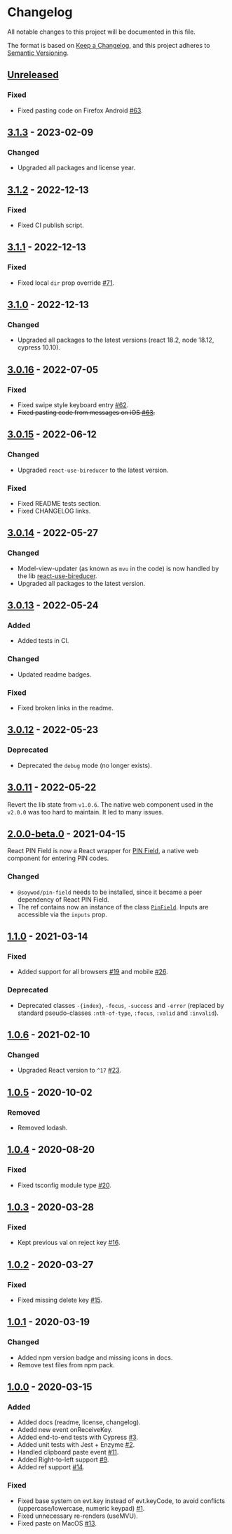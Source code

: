 # Changelog

All notable changes to this project will be documented in this file.

The format is based on [Keep a
Changelog](https://keepachangelog.com/en/1.0.0/), and this project
adheres to [Semantic Versioning](https://semver.org/spec/v2.0.0.html).

## [Unreleased]

### Fixed

- Fixed pasting code on Firefox Android [#63].

## [3.1.3] - 2023-02-09

### Changed

- Upgraded all packages and license year.

## [3.1.2] - 2022-12-13

### Fixed

- Fixed CI publish script.

## [3.1.1] - 2022-12-13

### Fixed

- Fixed local `dir` prop override [#71].

## [3.1.0] - 2022-12-13

### Changed

- Upgraded all packages to the latest versions (react 18.2, node 18.12, cypress 10.10).

## [3.0.16] - 2022-07-05

### Fixed

- Fixed swipe style keyboard entry [#62].
- ~~Fixed pasting code from messages on iOS [#63].~~

## [3.0.15] - 2022-06-12

### Changed

- Upgraded `react-use-bireducer` to the latest version.

### Fixed

- Fixed README tests section.
- Fixed CHANGELOG links.

## [3.0.14] - 2022-05-27

### Changed

- Model-view-updater (as known as `mvu` in the code) is now handled by the lib [react-use-bireducer](https://github.com/soywod/react-use-bireducer).
- Upgraded all packages to the latest version.

## [3.0.13] - 2022-05-24

### Added

- Added tests in CI.

### Changed

- Updated readme badges.

### Fixed

- Fixed broken links in the readme.

## [3.0.12] - 2022-05-23

### Deprecated

- Deprecated the `debug` mode (no longer exists).

## [3.0.11] - 2022-05-22

Revert the lib state from `v1.0.6`. The native web component used in the `v2.0.0` was too hard to maintain. It led to many issues.

## [2.0.0-beta.0] - 2021-04-15

React PIN Field is now a React wrapper for [PIN Field](https://github.com/soywod/pin-field), a native web component for entering PIN codes.

### Changed

- `@soywod/pin-field` needs to be installed, since it became a peer dependency of React PIN Field.
- The ref contains now an instance of the class [`PinField`](https://github.com/soywod/pin-field/blob/master/lib/pin-field.ts). Inputs are accessible via the `inputs` prop.

## [1.1.0] - 2021-03-14

### Fixed

- Added support for all browsers [#19] and mobile [#26].

### Deprecated

- Deprecated classes `-{index}`, `-focus`, `-success` and `-error` (replaced by standard pseudo-classes `:nth-of-type`, `:focus`, `:valid` and `:invalid`).

## [1.0.6] - 2021-02-10

### Changed

- Upgraded React version to `^17` [#23].

## [1.0.5] - 2020-10-02

### Removed

- Removed lodash.

## [1.0.4] - 2020-08-20

### Fixed

- Fixed tsconfig module type [#20].

## [1.0.3] - 2020-03-28

### Fixed

- Kept previous val on reject key [#16].

## [1.0.2] - 2020-03-27

### Fixed

- Fixed missing delete key [#15].

## [1.0.1] - 2020-03-19

### Changed

- Added npm version badge and missing icons in docs.
- Remove test files from npm pack.

## [1.0.0] - 2020-03-15

### Added

- Added docs (readme, license, changelog).
- Adedd new event onReceiveKey.
- Added end-to-end tests with Cypress [#3].
- Added unit tests with Jest + Enzyme [#2].
- Handled clipboard paste event [#11].
- Added Right-to-left support [#9].
- Added ref support [#14].

### Fixed

- Fixed base system on evt.key instead of evt.keyCode, to avoid
  conflicts (uppercase/lowercase, numeric keypad) [#1].
- Fixed unnecessary re-renders (useMVU).
- Fixed paste on MacOS [#13].

[unreleased]: https://github.com/soywod/react-pin-field/compare/v3.1.3...HEAD
[3.1.3]: https://github.com/soywod/react-pin-field/compare/v3.1.2...v3.1.3
[3.1.2]: https://github.com/soywod/react-pin-field/compare/v3.1.1...v3.1.2
[3.1.1]: https://github.com/soywod/react-pin-field/compare/v3.1.0...v3.1.1
[3.1.0]: https://github.com/soywod/react-pin-field/compare/v3.0.16...v3.1.0
[3.0.16]: https://github.com/soywod/react-pin-field/compare/v3.0.15...v3.0.16
[3.0.15]: https://github.com/soywod/react-pin-field/compare/v3.0.14...v3.0.15
[3.0.14]: https://github.com/soywod/react-pin-field/compare/v3.0.13...v3.0.14
[3.0.13]: https://github.com/soywod/react-pin-field/compare/v3.0.12...v3.0.13
[3.0.12]: https://github.com/soywod/react-pin-field/compare/v3.0.11...v3.0.12
[3.0.11]: https://github.com/soywod/react-pin-field/compare/v2.0.0-beta.0...v3.0.11
[2.0.0-beta.0]: https://github.com/soywod/react-pin-field/compare/v1.1.0...v2.0.0-beta.0
[1.1.0]: https://github.com/soywod/react-pin-field/compare/v1.0.6...v1.1.0
[1.0.6]: https://github.com/soywod/react-pin-field/compare/v1.0.5...v1.0.6
[1.0.5]: https://github.com/soywod/react-pin-field/compare/v1.0.4...v1.0.5
[1.0.4]: https://github.com/soywod/react-pin-field/compare/v1.0.3...v1.0.4
[1.0.3]: https://github.com/soywod/react-pin-field/compare/v1.0.2...v1.0.3
[1.0.2]: https://github.com/soywod/react-pin-field/compare/v1.0.1...v1.0.2
[1.0.1]: https://github.com/soywod/react-pin-field/compare/v1.0.0...v1.0.1
[1.0.0]: https://github.com/soywod/react-pin-field/releases/tag/v1.0.0

[#1]: https://github.com/soywod/react-pin-field/issues/1
[#2]: https://github.com/soywod/react-pin-field/issues/2
[#3]: https://github.com/soywod/react-pin-field/issues/3
[#9]: https://github.com/soywod/react-pin-field/issues/9
[#11]: https://github.com/soywod/react-pin-field/issues/11
[#13]: https://github.com/soywod/react-pin-field/issues/13
[#14]: https://github.com/soywod/react-pin-field/issues/14
[#15]: https://github.com/soywod/react-pin-field/issues/15
[#16]: https://github.com/soywod/react-pin-field/issues/16
[#19]: https://github.com/soywod/react-pin-field/issues/19
[#20]: https://github.com/soywod/react-pin-field/issues/20
[#23]: https://github.com/soywod/react-pin-field/issues/23
[#26]: https://github.com/soywod/react-pin-field/issues/26
[#62]: https://github.com/soywod/react-pin-field/issues/62
[#63]: https://github.com/soywod/react-pin-field/issues/63
[#71]: https://github.com/soywod/react-pin-field/issues/71
